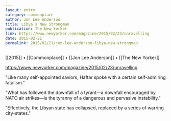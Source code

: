```yaml
---
layout: entry
category: commonplace
author: Jon Lee Anderson
title: Libya's New Strongman
publication: The New Yorker
link: https://www.newyorker.com/magazine/2015/02/23/unravelling
date: 2015-02-21
permalink: 2015/02/21/jon-lee-anderson-libya-new-strongman
---
```


[[2015]] • [[Commonplace]] • [[Jon Lee Anderson]] • [[The New Yorker]]

https://www.newyorker.com/magazine/2015/02/23/unravelling

"Like many self-appointed saviors, Haftar spoke with a certain self-admiring fatalism."
 
"What has followed the downfall of a tyrant—a downfall encouraged by NATO air strikes—is the tyranny of a dangerous and pervasive instability."

"Effectively, the Libyan state has collapsed, replaced by a series of warring city-states."